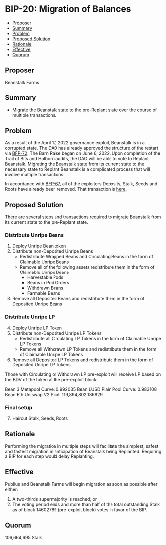 # BIP-20: Migration of Balances

- [Proposer](#proposer)
- [Summary](#summary)
- [Problem](#problem)
- [Proposed Solution](#proposed-solution)
- [Rationale](#rationale)
- [Effective](#effective)
- [Quorum](#quorum)

## Proposer

Beanstalk Farms

## Summary

* Migrate the Beanstalk state to the pre-Replant state over the course of multiple transactions.

## Problem

As a result of the April 17, 2022 governance exploit, Beanstalk is in a corrupted state. The DAO has already approved the structure of the restart via [BFP-72](https://snapshot.org/#/beanstalkfarms.eth/proposal/0xb87854d7f6f40f0877a1333028eab829b213fbcce03f16f9dd3832c8a98ab99b). The Barn Raise began on June 6, 2022. Upon completion of the Trail of Bits and Halborn audits, the DAO will be able to vote to Replant Beanstalk. Migrating the Beanstalk state from its current state to the necessary state to Replant Beanstalk is a complicated process that will involve multiple transactions.

In accordance with [BFP-67](https://snapshot.org/#/beanstalkfarms.eth/proposal/0xedd9f9c4d5246b0de0c27dca2b37563baacc667bd5fa1b58b8d85d62c49f3293), all of the exploiters Deposits, Stalk, Seeds and Roots have already been removed. That transaction is [here](https://etherscan.io/tx/0xb155cc344e6cb75e435407c83b536e070ff24d1fe7abd5b2872f278a497a641a).

## Proposed Solution

There are several steps and transactions required to migrate Beanstalk from its current state to the pre-Replant state. 

### Distribute Unripe Beans

1. Deploy Unripe Bean token
2. Distribute non-Deposited Unripe Beans
    * Redistribute Wrapped Beans and Circulating Beans in the form of Claimable Unripe Beans
    * Remove all of the following assets redistribute them in the form of Claimable Unripe Beans
        * Harvestable Pods
        * Beans in Pod Orders
        * Withdrawn Beans
        * Farmable Beans
3. Remove all Deposited Beans and redistribute them in the form of Deposited Unripe Beans

### Distribute Unripe LP

4. Deploy Unripe LP Token
5. Distribute non-Deposited Unripe LP Tokens
    * Redistribute all Circulating LP Tokens in the form of Claimable Unripe LP Tokens
    * Remove all Withdrawn LP Tokens and redistribute them in the form of Claimable Unripe LP Tokens
6. Remove all Deposited LP Tokens and redistribute them in the form of Deposited Unripe LP Tokens

Those with Circulating or Withdrawn LP pre-exploit will receive LP based on the BDV of the token at the pre-exploit block:

Bean 3 Metapool Curve: 0.992035
Bean LUSD Plain Pool Curve: 0.983108
Bean:Eth Uniswap V2 Pool: 119,894,802.186829

### Final setup
7. Haircut Stalk, Seeds, Roots

## Rationale

Performing the migration in multiple steps will facilitate the simplest, safest and fastest  migration in anticipation of Beanstalk being Replanted. Requiring a BIP for each step would delay Replanting. 

## Effective

Publius and Beanstalk Farms will begin migration as soon as possible after either:

1. A two-thirds supermajority is reached; or
2. The voting period ends and more than half of the total outstanding Stalk as of block 14602789 (pre-exploit block) votes in favor of the BIP.

## Quorum

106,664,695 Stalk
